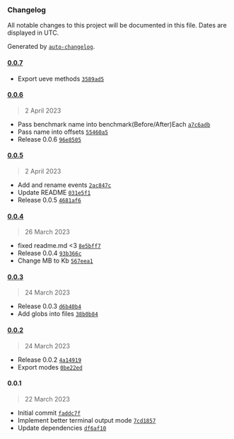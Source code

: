 ### Changelog

All notable changes to this project will be documented in this file. Dates are displayed in UTC.

Generated by [`auto-changelog`](https://github.com/CookPete/auto-changelog).

#### [0.0.7](https://github.com/yamiteru/benchpress/compare/0.0.6...0.0.7)

- Export ueve methods [`3589ad5`](https://github.com/yamiteru/benchpress/commit/3589ad54270b3f47777f8b7c2683d8ccd104dcf0)

#### [0.0.6](https://github.com/yamiteru/benchpress/compare/0.0.5...0.0.6)

> 2 April 2023

- Pass benchmark name into benchmark(Before/After)Each [`a7c6adb`](https://github.com/yamiteru/benchpress/commit/a7c6adbccbcc2dcb914a602cfca3fdde83a46599)
- Pass name into offsets [`55460a5`](https://github.com/yamiteru/benchpress/commit/55460a5b3d57050d080071b99b6899d7a9aa2b62)
- Release 0.0.6 [`96e8505`](https://github.com/yamiteru/benchpress/commit/96e8505c3d67ee42348d800ccd8184743c80e2bc)

#### [0.0.5](https://github.com/yamiteru/benchpress/compare/0.0.4...0.0.5)

> 2 April 2023

- Add and rename events [`2ac847c`](https://github.com/yamiteru/benchpress/commit/2ac847c403c9e695c721d56206c1a385e8634589)
- Update README [`031e5f1`](https://github.com/yamiteru/benchpress/commit/031e5f1b1eb354e9539b704920aad65b14dc1b8e)
- Release 0.0.5 [`4681af6`](https://github.com/yamiteru/benchpress/commit/4681af68b6268efc2305f12b888933f43b309a92)

#### [0.0.4](https://github.com/yamiteru/benchpress/compare/0.0.3...0.0.4)

> 26 March 2023

- fixed readme.md &lt;3 [`8e5bff7`](https://github.com/yamiteru/benchpress/commit/8e5bff735b0b31f8088ca03216133d13b05cf1e2)
- Release 0.0.4 [`93b366c`](https://github.com/yamiteru/benchpress/commit/93b366cf06617113f6e87820761f42f48e2ed136)
- Change MB to Kb [`567eea1`](https://github.com/yamiteru/benchpress/commit/567eea129da66dad797d8d45883a7f4b68857010)

#### [0.0.3](https://github.com/yamiteru/benchpress/compare/0.0.2...0.0.3)

> 24 March 2023

- Release 0.0.3 [`d6b40b4`](https://github.com/yamiteru/benchpress/commit/d6b40b492d5e31fb978cb647bb271ed963a1cb52)
- Add globs into files [`38b0b84`](https://github.com/yamiteru/benchpress/commit/38b0b843c90b26ca4198ca865b95db4cd537fe0b)

#### [0.0.2](https://github.com/yamiteru/benchpress/compare/0.0.1...0.0.2)

> 24 March 2023

- Release 0.0.2 [`4a14919`](https://github.com/yamiteru/benchpress/commit/4a14919311c2421d5c73e017d3f67faffa153608)
- Export modes [`0be22ed`](https://github.com/yamiteru/benchpress/commit/0be22edda6202f43cc591edebe74b933b5c2abf5)

#### 0.0.1

> 22 March 2023

- Initial commit [`faddc7f`](https://github.com/yamiteru/benchpress/commit/faddc7f735b71715bfc554d02d088a03be8d47b2)
- Implement better terminal output mode [`7cd1857`](https://github.com/yamiteru/benchpress/commit/7cd18572eb7e4613f2d4a7b0a7cfdd9a6a21edb1)
- Update dependencies [`df6af10`](https://github.com/yamiteru/benchpress/commit/df6af106d93d6ada78a6a9cbcc9931c8b3daf9b1)
